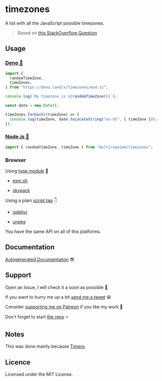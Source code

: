 # timezones

A list with all the JavaScript possible timezones.

> Based on
> [this StackOverflow Question](https://stackoverflow.com/questions/38399465)

## Usage

### [Deno 🚀](https://deno.land/x/timezones)

```ts
import {
  randomTimeZone,
  timeZones,
} from "https://deno.land/x/timezones/mod.ts";

console.log(`My timezone is ${randomTimeZone()}`);

const date = new Date();

timeZones.forEach((timeZone) => {
  console.log(timeZone, date.toLocaleString("en-US", { timeZone }));
});
```

### [Node.js 🐢](https://www.npmjs.com/package/@ultirequiem/timezones)

```ts
import { randomTimeZone, timeZone } from "@ultirequiem/timezones";
```

### Browser

Using
[type module](https://developer.mozilla.org/en-US/docs/Web/JavaScript/Guide/Modules)
🍱

- [esm.sh](https://esm.sh/@ultirequiem/timezones)

- [skypack](https://cdn.skypack.dev/@ultirequiem/timezones)

Using a plain
[script tag](https://developer.mozilla.org/en-US/docs/Web/HTML/Element/script) 👇

- [jsdelivr](https://cdn.jsdelivr.net/npm/@ultirequiem/timezones)

- [unpkg](https://unpkg.com/@ultirequiem/timezones)

You have the same API on all of this platforms.

## Documentation

[Autogenerated Documentation](https://doc.deno.land/https://deno.land/x/timezones/mod.ts)
😎

## Support

Open an Issue, I will check it a soon as possible 👀

If you want to hurry me up a bit
[send me a tweet](https://twitter.com/intent/tweet?text=%40UltiRequiem%20) 😆

Consider [supporting me on Patreon](https://patreon.com/UltiRequiem) if you like
my work 🚀

Don't forget to start [the repo](https://github.com/UltiRequiem/timezones) ⭐

## Notes

This was done mainly because [Timero](https://github.com/UltiRequiem/timero).

## Licence

Licensed under the MIT License.
